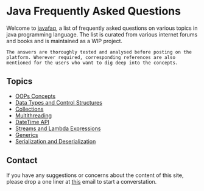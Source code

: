 # Java Frequently Asked Questions

Welcome to [javafaq](https://javafaq.net), a list of frequently asked questions on various topics in java programming language. The list is curated from various internet forums and books and is maintained as a WIP project.

```note
The answers are thoroughly tested and analysed before posting on the platform. Wherever required, corresponding references are also mentioned for the users who want to dig deep into the concepts.
```

## Topics

- [OOPs Concepts](/oops/)
- [Data Types and Control Structures](/data-types/)
- [Collections](/collections/)
- [Multithreading](/multithreading/)
- [DateTime API](/data-types/)
- [Streams and Lambda Expressions](/streams-and-lambda/)
- [Generics](/generics/)
- [Serialization and Deserialization](/serialization-deserialization/)


## Contact

If you have any suggestions or concerns about the content of this site, please drop a one liner at [this](mailto:sumit@javafaq.net) email to start a converstation.
